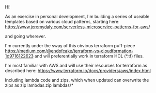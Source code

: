 Hi!

As an exercise in personal development, I'm building a series of useable templates based on various cloud patterns, starting here:
https://www.jeremydaly.com/serverless-microservice-patterns-for-aws/

and going wherever. 


I'm currently under the sway of this obvious terraform puff-piece
https://medium.com/@endofcake/terraform-vs-cloudformation-1d9716122623
and will preferentially work in terraform HCL (*.tf) files.

I'm most familiar with AWS and will use their resources for terraform as described here:
https://www.terraform.io/docs/providers/aws/index.html

Including lambda code and zips, which when updated can overwrite the zips as
zip lambdas.zip lambdas/*